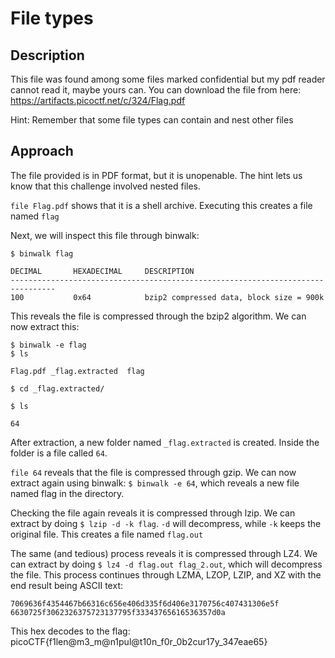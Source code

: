 # File types

## Description

This file was found among some files marked confidential but my pdf reader cannot read it, maybe yours can.
You can download the file from here: https://artifacts.picoctf.net/c/324/Flag.pdf 

Hint: Remember that some file types can contain and nest other files

## Approach

The file provided is in PDF format, but it is unopenable. The hint lets us know that this challenge involved nested files. 

`file Flag.pdf` shows that it is a shell archive. Executing this creates a file named `flag`

Next, we will inspect this file through binwalk: 

```
$ binwalk flag

DECIMAL       HEXADECIMAL     DESCRIPTION
--------------------------------------------------------------------------------
100           0x64            bzip2 compressed data, block size = 900k
```
This reveals the file is compressed through the bzip2 algorithm. We can now extract this:

```
$ binwalk -e flag
$ ls

Flag.pdf _flag.extracted  flag 

$ cd _flag.extracted/

$ ls

64
```
After extraction, a new folder named `_flag.extracted` is created. Inside the folder is a file called `64`.

`file 64` reveals that the file is compressed through gzip. We can now extract again using binwalk: `$ binwalk -e 64`, which reveals a new file named flag in the directory.

Checking the file again reveals it is compressed through lzip. We can extract by doing `$ lzip -d -k flag`. `-d` will decompress, while `-k` keeps the original file. This creates a file named `flag.out`

The same (and tedious) process reveals it is compressed through LZ4. We can extract by doing `$ lz4 -d flag.out flag_2.out`, which will decompress the file. This process continues through LZMA, LZOP, LZIP, and XZ with the end result being ASCII text: 

`7069636f4354467b66316c656e406d335f6d406e3170756c407431306e5f
6630725f3062326375723137795f33343765616536357d0a`

This hex decodes to the flag: picoCTF{f1len@m3_m@n1pul@t10n_f0r_0b2cur17y_347eae65}
